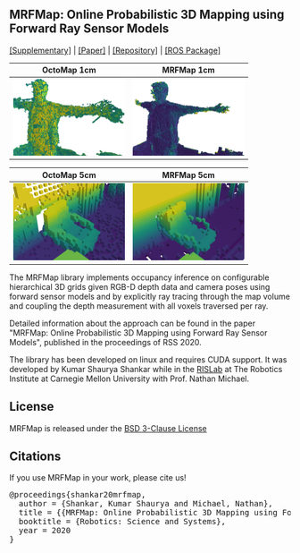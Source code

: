 ## MRFMap: Online Probabilistic 3D Mapping using Forward Ray Sensor Models

[[Supplementary]](https://github.com/mrfmap/mrfmap.github.io/blob/master/supp.pdf) | [[Paper]](https://arxiv.org/pdf/2006.03512.pdf) | [[Repository]](https://github.com/mrfmap/mrfmap) | [[ROS Package]](https://github.com/mrfmap/mrfmap_ros)

OctoMap 1cm | MRFMap 1cm
------------|------------
<img src="https://raw.githubusercontent.com/mrfmap/mrfmap.github.io/master/figs/hand_comparison/octomap_res_0_01_rot_0_5_trans_0_5.png" width="200"> | <img src="https://raw.githubusercontent.com/mrfmap/mrfmap.github.io/master/figs/hand_comparison/mrfmap_res_0_01_rot_0_5_trans_0_5.png" width="200">


OctoMap 5cm | MRFMap 5cm
------------|------------
<img src="https://raw.githubusercontent.com/mrfmap/mrfmap.github.io/master/figs/chair_comparison/octomap_res_0_05_rot_1_0_trans_1_0noisy.png" width="200"> | <img src="https://raw.githubusercontent.com/mrfmap/mrfmap.github.io/master/figs/chair_comparison/mrfmap_res_0_05_rot_1_0_trans_1_0noisy.png" width="200">


The MRFMap library implements occupancy inference on configurable hierarchical 3D grids given RGB-D depth data and camera poses using forward sensor models and by explicitly ray tracing through the map volume and coupling the depth measurement with all voxels traversed per ray. 

Detailed information about the approach can be found in the paper "MRFMap: Online Probabilistic 3D Mapping using Forward Ray Sensor Models", published in the proceedings of RSS 2020.

The library has been developed on linux and requires CUDA support. It was developed by Kumar Shaurya Shankar while in the [RISLab](https://www.rislab.org/) at The Robotics Institute at Carnegie Mellon University with Prof. Nathan Michael. 

## License
MRFMap is released under the [BSD 3-Clause License](https://choosealicense.com/licenses/bsd-3-clause/)

## Citations
If you use MRFMap in your work, please cite us!
<pre>@proceedings{shankar20mrfmap,
  author = {Shankar, Kumar Shaurya and Michael, Nathan},
  title = {{MRFMap: Online Probabilistic 3D Mapping using Forward Ray Sensor Models}},
  booktitle = {Robotics: Science and Systems},
  year = 2020
}</pre>
